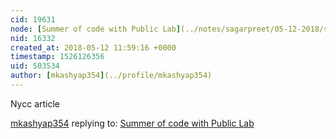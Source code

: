 ```yaml
---
cid: 19631
node: [Summer of code with Public Lab](../notes/sagarpreet/05-12-2018/summer-of-code-with-public-lab)
nid: 16332
created_at: 2018-05-12 11:59:16 +0000
timestamp: 1526126356
uid: 503534
author: [mkashyap354](../profile/mkashyap354)
---
```


Nycc article

[mkashyap354](../profile/mkashyap354) replying to: [Summer of code with Public Lab](../notes/sagarpreet/05-12-2018/summer-of-code-with-public-lab)

